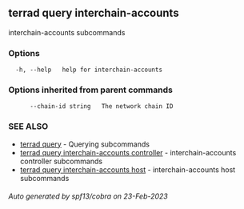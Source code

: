 ## terrad query interchain-accounts

interchain-accounts subcommands

### Options

```
  -h, --help   help for interchain-accounts
```

### Options inherited from parent commands

```
      --chain-id string   The network chain ID
```

### SEE ALSO

* [terrad query](terrad_query.md)	 - Querying subcommands
* [terrad query interchain-accounts controller](terrad_query_interchain-accounts_controller.md)	 - interchain-accounts controller subcommands
* [terrad query interchain-accounts host](terrad_query_interchain-accounts_host.md)	 - interchain-accounts host subcommands

###### Auto generated by spf13/cobra on 23-Feb-2023
